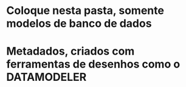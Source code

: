 # Coloque nesta pasta, somente modelos de banco de dados
# Metadados, criados com ferramentas de desenhos como o DATAMODELER
